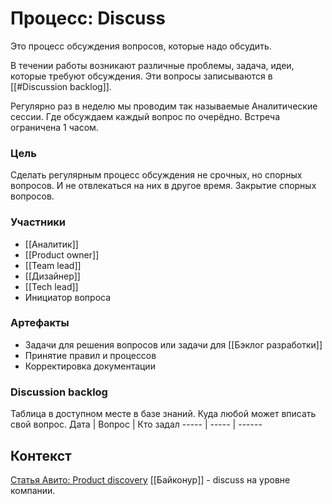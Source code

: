# Процесс: Discuss
Это процесс обсуждения вопросов, которые надо обсудить.

В течении работы возникают различные проблемы, задача, идеи, которые требуют обсуждения. Эти вопросы записываются в [[#Discussion backlog]].

Регулярно раз в неделю мы проводим так называемые Аналитические сессии. Где обсуждаем каждый вопрос по очерёдно. Встреча ограничена 1 часом.

### Цель
Сделать регулярным процесс обсуждения не срочных, но спорных вопросов. И не отвлекаться на них в другое время. Закрытие спорных вопросов.

### Участники
- [[Аналитик]]
- [[Product owner]]
- [[Team lead]]
- [[Дизайнер]]
- [[Tech lead]]
- Инициатор вопроса

### Артефакты
- Задачи для решения вопросов или задачи для [[Бэклог разработки]]
- Принятие правил и процессов
- Корректировка документации

### Discussion backlog
Таблица в доступном месте в базе знаний. Куда любой может вписать свой вопрос.
Дата | Вопрос | Кто задал
----- | ----- | ------


## Контекст
[Статья Авито: Product discovery](https://webmisha.medium.com/%D0%BF%D1%80%D0%BE-discovery-sprints-e7f6cd48e124)
[[Байконур]] - discuss на уровне компании.